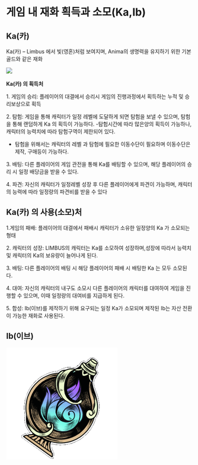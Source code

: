 # 게임 내 재화 흭득과 소모(Ka,Ib)

## Ka(카)

Ka(카) – Limbus 에서 빛(영혼)처럼 보여지며, Anima의 생명력을 유지하기 위한 기본 골드와 같은 재화

![](../.gitbook/assets/KakaoTalk\_20220422\_095444540.png)



**Ka(카) 의 획득처**

1\. 게임의 승리: 플레이어의 대결에서 승리시 게임의 진행과정에서 획득하는 누적 및 승리보상으로 획득&#x20;

2\. 탐험: 게임을 통해 캐릭터가 일정 레벨에 도달하게 되면 탐험을 보낼 수 있으며, 탐험을 통해 랜덤하게 Ka 의 획득이 가능하다. -탐험시간에 따라 많은양의 획득이 가능하나, 캐릭터의 능력치에 따라 탐험구역이 제한되어 있다.&#x20;

* 탐험을 위해서는 캐릭터의 레벨 과 탐험에 필요한 이동수단이 필요하며 이동수단은 제작, 구매등이 가능하다.&#x20;

3\. 배팅: 다른 플레이어의 게임 관전을 통해 Ka를 배팅할 수 있으며, 해당 플레이어의 승리 시 일정 배당금을 받을 수 있다.

4\. 파견: 자신의 캐릭터가 일정레벨 성장 후 다른 플레이어에게 파견이 가능하며, 캐릭터의 능력에 따라 일정량의 파견비를 받을 수 있다

## Ka(카) 의 사용(소모)처

1.게임의 패배: 플레이어의 대결에서 패배시 캐릭터가 소유한 일정양의 Ka 가 소모되는 형태&#x20;

2\. 캐릭터의 성장: LIMBUS의 캐릭터는 Ka를 소모하여 성장하며,성장에 따라서 능력치 및 캐릭터의 Ka의 보유량이 늘어나게 된다.&#x20;

3\. 배팅: 다른 플레이어의 배팅 시 해당 플레이어의 패배 시 배팅한 Ka 는 모두 소모된다.

4\. 대여: 자신의 캐릭터의 내구도 소모시 다른 플레이어의 캐릭터를 대여하여 게임을 진행할 수 있으며, 이때 일정량의 대여비를 지급하게 된다.&#x20;

5\. 합성: Ib(이브)를 제작하기 위해 요구되는 일정 Ka가 소모되며 제작된 Ib는 자산 전환이 가능한 재화로 사용된다.&#x20;



## Ib(이브)

![](<../.gitbook/assets/image (8).png>)

